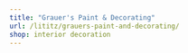 ```yaml
---
title: "Grauer's Paint & Decorating"
url: /lititz/grauers-paint-and-decorating/
shop: interior decoration
---
```

